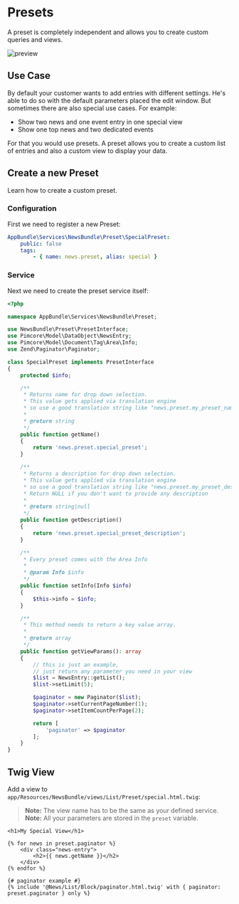 # Presets
A preset is completely independent and allows you to create custom queries and views.

![preview](http://g.recordit.co/CroZQHo0xQ.gif)

## Use Case
By default your customer wants to add entries with different settings.
He's able to do so with the default parameters placed the edit window.
But sometimes there are also special use cases. For example:

- Show two news and one event entry in one special view
- Show one top news and two dedicated events

For that you would use presets.
A preset allows you to create a custom list of entries
and also a custom view to display your data.

## Create a new Preset
Learn how to create a custom preset.

### Configuration
First we need to register a new Preset:

```yml
AppBundle\Services\NewsBundle\Preset\SpecialPreset:
    public: false
    tags:
        - { name: news.preset, alias: special }
```

### Service
Next we need to create the preset service itself:

```php
<?php

namespace AppBundle\Services\NewsBundle\Preset;

use NewsBundle\Preset\PresetInterface;
use Pimcore\Model\DataObject\NewsEntry;
use Pimcore\Model\Document\Tag\Area\Info;
use Zend\Paginator\Paginator;

class SpecialPreset implements PresetInterface
{
    protected $info;

    /**
     * Returns name for drop down selection.
     * This value gets applied via translation engine
     * so use a good translation string like "news.preset.my_preset_name
     *
     * @return string
     */
    public function getName()
    {
        return 'news.preset.special_preset';
    }

    /**
     * Returns a description for drop down selection.
     * This value gets applied via translation engine
     * so use a good translation string like "news.preset.my_preset_description
     * Return NULL if you don't want to provide any description
     *
     * @return string|null
     */
    public function getDescription()
    {
        return 'news.preset.special_preset_description';
    }

    /**
     * Every preset comes with the Area Info
     *
     * @param Info $info
     */
    public function setInfo(Info $info)
    {
        $this->info = $info;
    }

    /**
     * This method needs to return a key value array.
     *
     * @return array
     */
    public function getViewParams(): array
    {
        // this is just an example,
        // just return any parameter you need in your view
        $list = NewsEntry::getList();
        $list->setLimit(5);

        $paginator = new Paginator($list);
        $paginator->setCurrentPageNumber(1);
        $paginator->setItemCountPerPage(2);

        return [
            'paginator' => $paginator
        ];
    }
}
```

## Twig View
Add a view to `app/Resources/NewsBundle/views/List/Preset/special.html.twig`:
> **Note:** The view name has to be the same as your defined service.
> **Note:** All your parameters are stored in the `preset` variable.

```twig
<h1>My Special View</h1>

{% for news in preset.paginator %}
    <div class="news-entry">
        <h2>{{ news.getName }}</h2>
    </div>
{% endfor %}

{# paginator example #}
{% include '@News/List/Block/paginator.html.twig' with { paginator: preset.paginator } only %}
```